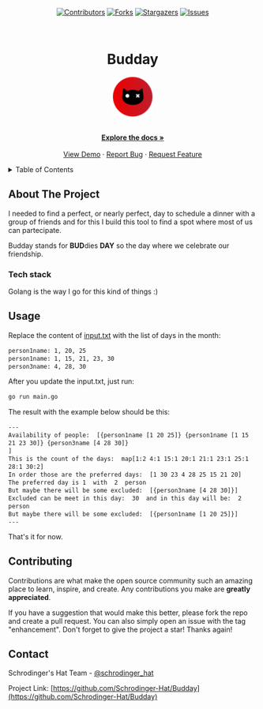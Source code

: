 <div align='center'>
  
[![Contributors][contributors-shield]][contributors-url]
[![Forks][forks-shield]][forks-url]
[![Stargazers][stars-shield]][stars-url]
[![Issues][issues-shield]][issues-url]

</div>

<!-- PROJECT LOGO -->
<br />
<div align="center">
  <h1>Budday</h1>
  
  <a href="https://github.com/Schrodinger-Hat/Budday">
    <img src="public/sh.png" alt="Logo" width="80" height="80">
  </a>

  <p align="center">
    <br />
    <a href="https://github.com/Schrodinger-Hat/Budday/blob/main/README.md"><strong>Explore the docs »</strong></a>
    <br />
    <br />
    <a href="https://www.schrodinger-hat.it/">View Demo</a>
    ·
    <a href="https://github.com/Schrodinger-Hat/Budday/issues">Report Bug</a>
    ·
    <a href="https://github.com/Schrodinger-Hat/Budday/issues">Request Feature</a>
  </p>
</div>

<!-- TABLE OF CONTENTS -->
<details>
  <summary>Table of Contents</summary>
  <ol>
    <li>
      <a href="#about-the-project">About The Project</a>
      <ul>
        <li><a href="#tech-stack">Built With</a></li>
      </ul>
    </li>
    <li><a href="#usage">Usage</a></li>
    <li><a href="#contributing">Contributing</a></li>
    <li><a href="#contact">Contact</a></li>
  </ol>
</details>

<!-- ABOUT THE PROJECT -->

## About The Project

I needed to find a perfect, or nearly perfect, day to schedule a dinner with a group of friends and for this I build this tool to find a spot where most of us can partecipate.

Budday stands for **BUD**dies **DAY** so the day where we celebrate our friendship.

### Tech stack

Golang is the way I go for this kind of things :)

## Usage

Replace the content of [input.txt](/input.txt) with the list of days in the month:

```text
person1name: 1, 20, 25
person1name: 1, 15, 21, 23, 30
person3name: 4, 28, 30
```

After you update the input.txt, just run:

```bash
go run main.go
```

The result with the example below should be this:

```
---
Availability of people:  [{person1name [1 20 25]} {person1name [1 15 21 23 30]} {person3name [4 28 30]}
]
This is the count of the days:  map[1:2 4:1 15:1 20:1 21:1 23:1 25:1 28:1 30:2]
In order those are the preferred days:  [1 30 23 4 28 25 15 21 20]
The preferred day is 1  with  2  person
But maybe there will be some excluded:  [{person3name [4 28 30]}]
Excluded can be meet in this day:  30  and in this day will be:  2  person
But maybe there will be some excluded:  [{person1name [1 20 25]}]
---
```

That's it for now.

## Contributing

Contributions are what make the open source community such an amazing place to learn, inspire, and create. Any contributions you make are **greatly appreciated**.

If you have a suggestion that would make this better, please fork the repo and create a pull request. You can also simply open an issue with the tag "enhancement".
Don't forget to give the project a star! Thanks again!

<!-- CONTACT -->

## Contact

Schrodinger's Hat Team - [@schrodinger_hat](mailto:us@schrodinger-hat.it)

Project Link: [https://github.com/Schrodinger-Hat/Budday](https://github.com/Schrodinger-Hat/Budday)

<!-- MARKDOWN LINKS & IMAGES -->
<!-- https://www.markdownguide.org/basic-syntax/#reference-style-links -->

[contributors-shield]: https://img.shields.io/github/contributors/Schrodinger-Hat/Budday.svg?style=for-the-badge
[contributors-url]: https://github.com/Schrodinger-Hat/Budday/graphs/contributors
[forks-shield]: https://img.shields.io/github/forks/Schrodinger-Hat/Budday.svg?style=for-the-badge
[forks-url]: https://github.com/Schrodinger-Hat/Budday/network/members
[stars-shield]: https://img.shields.io/github/stars/Schrodinger-Hat/Budday?style=for-the-badge
[stars-url]: https://github.com/Schrodinger-Hat/Budday/stargazers
[issues-shield]: https://img.shields.io/github/issues/Schrodinger-Hat/Budday.svg?style=for-the-badge
[issues-url]: https://github.com/Schrodinger-Hat/Budday/issues

